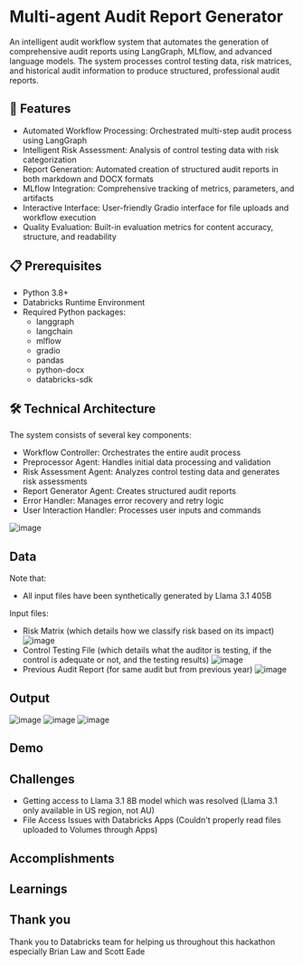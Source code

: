 # Multi-agent Audit Report Generator

An intelligent audit workflow system that automates the generation of comprehensive audit reports using LangGraph, MLflow, and advanced language models. The system processes control testing data, risk matrices, and historical audit information to produce structured, professional audit reports.

## 🌟 Features

- Automated Workflow Processing: Orchestrated multi-step audit process using LangGraph
- Intelligent Risk Assessment: Analysis of control testing data with risk categorization
- Report Generation: Automated creation of structured audit reports in both markdown and DOCX formats
- MLflow Integration: Comprehensive tracking of metrics, parameters, and artifacts
- Interactive Interface: User-friendly Gradio interface for file uploads and workflow execution
- Quality Evaluation: Built-in evaluation metrics for content accuracy, structure, and readability

## 📋 Prerequisites

- Python 3.8+
- Databricks Runtime Environment
- Required Python packages:
  - langgraph
  - langchain
  - mlflow
  - gradio
  - pandas
  - python-docx
  - databricks-sdk

## 🛠 Technical Architecture

The system consists of several key components:

- Workflow Controller: Orchestrates the entire audit process
- Preprocessor Agent: Handles initial data processing and validation
- Risk Assessment Agent: Analyzes control testing data and generates risk assessments
- Report Generator Agent: Creates structured audit reports
- Error Handler: Manages error recovery and retry logic
- User Interaction Handler: Processes user inputs and commands

![image](https://github.com/user-attachments/assets/3bbd5a94-0e98-41bf-94b8-5d1f8053b979)

## Data 
Note that:
- All input files have been synthetically generated by Llama 3.1 405B

Input files:
- Risk Matrix (which details how we classify risk based on its impact)
![image](https://github.com/user-attachments/assets/09739bd1-7748-4165-81fa-d15066415371)
- Control Testing File (which details what the auditor is testing, if the control is adequate or not, and the testing results)
![image](https://github.com/user-attachments/assets/4f863512-c98d-4ad9-97fc-c3ba416b1ce0)
- Previous Audit Report (for same audit but from previous year)
![image](https://github.com/user-attachments/assets/7e4e95f7-8d2f-4242-8a1a-57170df99e7b)

## Output
![image](https://github.com/user-attachments/assets/5ab063df-1dfa-4d53-8221-5f1ed852d658)
![image](https://github.com/user-attachments/assets/af18e448-a11d-4d2e-82c7-9fa77ea42203)
![image](https://github.com/user-attachments/assets/73155e19-3454-4a6a-8de7-998a81b0c3d1)

## Demo



## Challenges
- Getting access to Llama 3.1 8B model which was resolved (Llama 3.1 only available in US region, not AU)
- File Access Issues with Databricks Apps (Couldn't properly read files uploaded to Volumes through Apps)

## Accomplishments


## Learnings

## Thank you
Thank you to Databricks team for helping us throughout this hackathon especially Brian Law and Scott Eade
